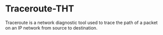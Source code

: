 # Traceroute-THT
Traceroute is a network diagnostic tool used to trace the path of a packet on an IP network from source to destination.
